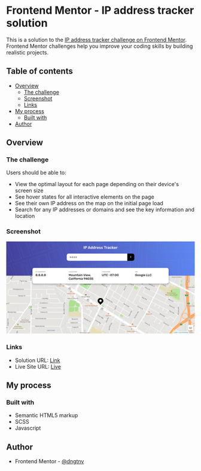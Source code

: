 # Frontend Mentor - IP address tracker solution

This is a solution to the [IP address tracker challenge on Frontend Mentor](https://www.frontendmentor.io/challenges/ip-address-tracker-I8-0yYAH0). Frontend Mentor challenges help you improve your coding skills by building realistic projects.

## Table of contents

- [Overview](#overview)
  - [The challenge](#the-challenge)
  - [Screenshot](#screenshot)
  - [Links](#links)
- [My process](#my-process)
  - [Built with](#built-with)
- [Author](#author)

## Overview

### The challenge

Users should be able to:

- View the optimal layout for each page depending on their device's screen size
- See hover states for all interactive elements on the page
- See their own IP address on the map on the initial page load
- Search for any IP addresses or domains and see the key information and location

### Screenshot

![](./screenshot.png)

### Links

- Solution URL: [Link](https://www.frontendmentor.io/solutions/ip-address-tracker-using-scss-and-javascript-ohCF6kBE1)
- Live Site URL: [Live](https://iptracker-dngtnv.netlify.app/)

## My process

### Built with

- Semantic HTML5 markup
- SCSS
- Javascript

## Author

- Frontend Mentor - [@dngtnv](https://www.frontendmentor.io/profile/dngtnv)
